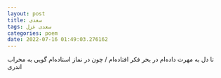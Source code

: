 ```yaml
---
layout: post
title: سعدی
tags: سعدی غزل
categories: poem
date: 2022-07-16 01:49:03.276162
---
```


تا دل به مهرت داده‌ام در بحر فکر افتاده‌ام / چون در نماز استاده‌ام گویی به محراب اندری